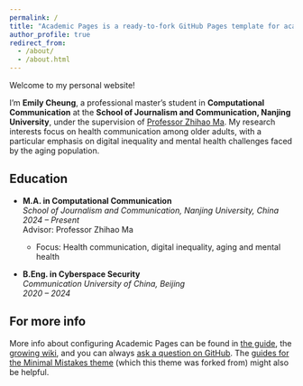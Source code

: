```yaml
---
permalink: /
title: "Academic Pages is a ready-to-fork GitHub Pages template for academic personal websites"
author_profile: true
redirect_from: 
  - /about/
  - /about.html
---
```



Welcome to my personal website!

I’m **Emily Cheung**, a professional master’s student in **Computational Communication** at the **School of Journalism and Communication, Nanjing University**, under the supervision of [Professor Zhihao Ma](https://www.researchgate.net/profile/Zhihao-Ma-2). My research interests focus on health communication among older adults, with a particular emphasis on digital inequality and mental health challenges faced by the aging population.

Education
------
- **M.A. in Computational Communication**  
  *School of Journalism and Communication, Nanjing University, China*  
  *2024 – Present*  
  Advisor: Professor Zhihao Ma 
  - Focus: Health communication, digital inequality, aging and mental health 

- **B.Eng. in Cyberspace Security**  
  *Communication University of China, Beijing*  
  *2020 – 2024*  

For more info
------
More info about configuring Academic Pages can be found in [the guide](https://academicpages.github.io/markdown/), the [growing wiki](https://github.com/academicpages/academicpages.github.io/wiki), and you can always [ask a question on GitHub](https://github.com/academicpages/academicpages.github.io/discussions). The [guides for the Minimal Mistakes theme](https://mmistakes.github.io/minimal-mistakes/docs/configuration/) (which this theme was forked from) might also be helpful.
